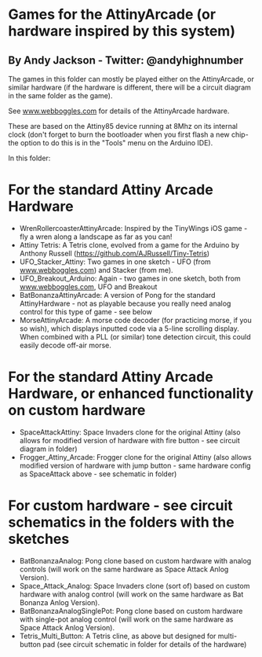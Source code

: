 Games for the AttinyArcade (or hardware inspired by this system)
================================================================

By Andy Jackson - Twitter: @andyhighnumber
------------------------------------------

The games in this folder can mostly be played either on the AttinyArcade, or similar hardware (if the hardware is different, there will be a circuit diagram in the same folder as the game).

See www.webboggles.com for details of the AttinyArcade hardware.

These are based on the Attiny85 device running at 8Mhz on its internal clock (don't forget to burn the bootloader when you first flash a new chip- the option to do this is in the "Tools" menu on the Arduino IDE).

In this folder:

For the standard Attiny Arcade Hardware
=======================================
- WrenRollercoasterAttinyArcade: Inspired by the TinyWings iOS game - fly a wren along a landscape as far as you can! 
- Attiny Tetris: A Tetris clone, evolved from a game for the Arduino by Anthony Russell (https://github.com/AJRussell/Tiny-Tetris)
- UFO_Stacker_Attiny: Two games in one sketch - UFO (from www.webboggles.com) and Stacker (from me).
- UFO_Breakout_Arduino: Again - two games in one sketch, both from www.webboggles.com, UFO and Breakout
- BatBonanzaAttinyArcade: A version of Pong for the standard AttinyHardware - not as playable because you really need analog control for this type of game - see below
- MorseAttinyArcade: A morse code decoder (for practicing morse, if you so wish), which displays inputted code via a 5-line scrolling display. When combined with a PLL (or similar) tone detection circuit, this could easily decode off-air morse.

For the standard Attiny Arcade Hardware, or enhanced functionality on custom hardware
=====================================================================================
- SpaceAttackAttiny: Space Invaders clone for the original Attiny (also allows for modified version of hardware with fire button - see circuit diagram in folder)
- Frogger_Attiny_Arcade: Frogger clone for the original Attiny (also allows modified version of hardware with jump button - same hardware config as SpaceAttack above - see schematic in folder)

For custom hardware - see circuit schematics in the folders with the sketches
=============================================================================
- BatBonanzaAnalog: Pong clone based on custom hardware with analog controls (will work on the same hardware as Space Attack Anlog Version).
- Space_Attack_Analog: Space Invaders clone (sort of) based on custom hardware with analog control (will work on the same hardware as Bat Bonanza Anlog Version).
- BatBonanzaAnalogSinglePot: Pong clone based on custom hardware with single-pot analog control (will work on the same hardware as Space Attack Anlog Version).
- Tetris_Multi_Button: A Tetris cline, as above but designed for multi-button pad (see circuit schematic in folder for details of the hardware)
